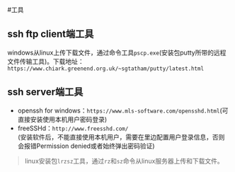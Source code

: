 #工具

ssh ftp client端工具
------------------
windows从linux上传下载文件，通过命令工具`pscp.exe`(安装包putty所带的远程文件传输工具)。下载地址：`https://www.chiark.greenend.org.uk/~sgtatham/putty/latest.html`<br>


ssh server端工具
----------------
* openssh for windows：`https://www.mls-software.com/opensshd.html`(可直接安装使用本机用户密码登录)
* freeSSHd：`http://www.freesshd.com/`<br>
(安装软件后，不能直接使用本机用户，需要在里边配置用户登录信息，否则会报错Permission denied或者始终弹出密码验证)


>  linux安装包`lrzsz`工具，通过`rz`和`sz`命令从linux服务器上传和下载文件。
